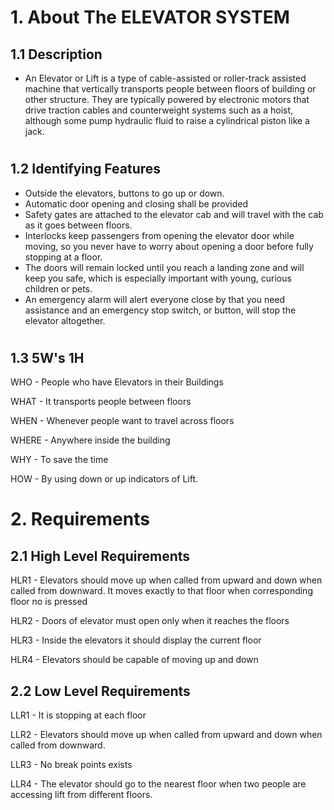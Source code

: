 # 1. About The ELEVATOR SYSTEM

 ##  1.1 Description
   * An Elevator or Lift is a type of cable-assisted or roller-track assisted machine that vertically transports people between floors of building or other structure.
   They are typically powered by electronic motors that drive traction cables and counterweight systems such as a hoist, although some pump hydraulic fluid to raise a 
   cylindrical piston like a jack.
   #
##  1.2 Identifying Features
  
  * Outside the elevators, buttons to go up or down.
  * Automatic door opening and closing shall be provided
  * Safety gates are attached to the elevator cab and will travel with the cab as it goes between floors.
  * Interlocks keep passengers from opening the elevator door while moving, so you never have to worry about opening a door before fully stopping at a floor.
  * The doors will remain locked until you reach a landing zone and will keep you safe, which is especially important with young, curious children or pets.
  * An emergency alarm will alert everyone close by that you need assistance and an emergency stop switch, or button, will stop the elevator altogether.
  #
  ## 1.3 5W's 1H
  
  WHO - People who have Elevators in their Buildings
  
  WHAT - It transports people between floors
  
  WHEN - Whenever people want to travel across floors
  
  WHERE - Anywhere inside the building
  
  WHY - To save the time 
  
  HOW - By using down or up indicators of Lift.
  #
  
  # 2. Requirements
  ## 2.1 High Level Requirements
   HLR1 - Elevators should move up when called from upward and down when called from downward. It moves exactly to that floor when corresponding floor no is pressed
   
   HLR2 - Doors of elevator must open only when it reaches the floors
   
   HLR3 - Inside the elevators it should display the current floor
   
   HLR4 - Elevators should be capable of moving up and down
   
   ## 2.2 Low Level Requirements
   LLR1 - It is stopping at each floor
   
   LLR2 - Elevators should move up when called from upward and down when called from downward.
   
   LLR3 - No break points exists
   
   LLR4 - The elevator should go to the nearest floor when two people are accessing lift from different floors.
 
  
  
  
  
  
  
  
  
  
  
